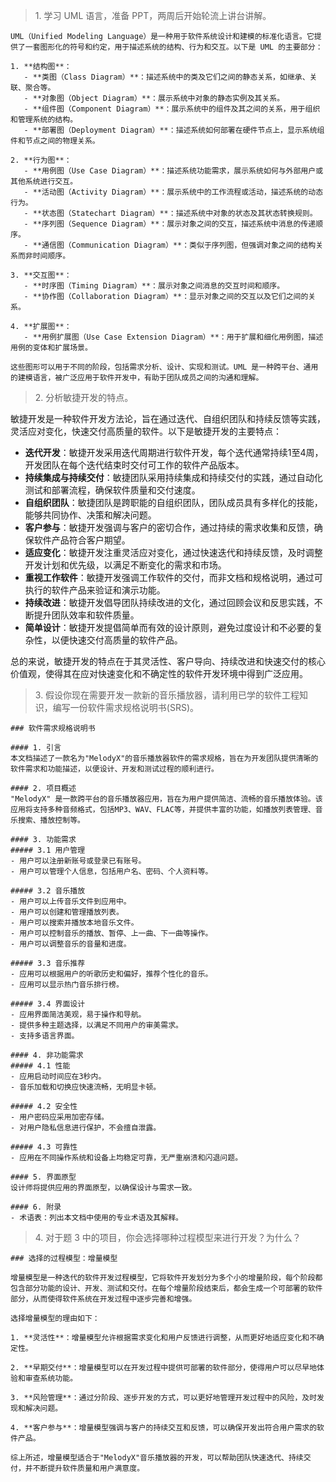 > 1\. 学习 UML 语言，准备 PPT，两周后开始轮流上讲台讲解。

```text
UML（Unified Modeling Language）是一种用于软件系统设计和建模的标准化语言。它提供了一套图形化的符号和约定，用于描述系统的结构、行为和交互。以下是 UML 的主要部分：

1. **结构图**：
   - **类图（Class Diagram）**：描述系统中的类及它们之间的静态关系，如继承、关联、聚合等。
   - **对象图（Object Diagram）**：展示系统中对象的静态实例及其关系。
   - **组件图（Component Diagram）**：展示系统中的组件及其之间的关系，用于组织和管理系统的结构。
   - **部署图（Deployment Diagram）**：描述系统如何部署在硬件节点上，显示系统组件和节点之间的物理关系。

2. **行为图**：
   - **用例图（Use Case Diagram）**：描述系统功能需求，展示系统如何与外部用户或其他系统进行交互。
   - **活动图（Activity Diagram）**：展示系统中的工作流程或活动，描述系统的动态行为。
   - **状态图（Statechart Diagram）**：描述系统中对象的状态及其状态转换规则。
   - **序列图（Sequence Diagram）**：展示对象之间的交互，描述系统中消息的传递顺序。
   - **通信图（Communication Diagram）**：类似于序列图，但强调对象之间的结构关系而非时间顺序。

3. **交互图**：
   - **时序图（Timing Diagram）**：展示对象之间消息的交互时间和顺序。
   - **协作图（Collaboration Diagram）**：显示对象之间的交互以及它们之间的关系。

4. **扩展图**：
   - **用例扩展图（Use Case Extension Diagram）**：用于扩展和细化用例图，描述用例的变体和扩展场景。

这些图形可以用于不同的阶段，包括需求分析、设计、实现和测试。UML 是一种跨平台、通用的建模语言，被广泛应用于软件开发中，有助于团队成员之间的沟通和理解。
```

> 2\. 分析敏捷开发的特点。

敏捷开发是一种软件开发方法论，旨在通过迭代、自组织团队和持续反馈等实践，灵活应对变化，快速交付高质量的软件。以下是敏捷开发的主要特点：

- **迭代开发**：敏捷开发采用迭代周期进行软件开发，每个迭代通常持续1至4周，开发团队在每个迭代结束时交付可工作的软件产品版本。
- **持续集成与持续交付**：敏捷团队采用持续集成和持续交付的实践，通过自动化测试和部署流程，确保软件质量和交付速度。
- **自组织团队**：敏捷团队是跨职能的自组织团队，团队成员具有多样化的技能，能够共同协作、决策和解决问题。
- **客户参与**：敏捷开发强调与客户的密切合作，通过持续的需求收集和反馈，确保软件产品符合客户期望。
- **适应变化**：敏捷开发注重灵活应对变化，通过快速迭代和持续反馈，及时调整开发计划和优先级，以满足不断变化的需求和市场。
- **重视工作软件**：敏捷开发强调工作软件的交付，而非文档和规格说明，通过可执行的软件产品来验证和演示功能。
- **持续改进**：敏捷开发倡导团队持续改进的文化，通过回顾会议和反思实践，不断提升团队效率和软件质量。
- **简单设计**：敏捷开发提倡简单而有效的设计原则，避免过度设计和不必要的复杂性，以便快速交付高质量的软件产品。

总的来说，敏捷开发的特点在于其灵活性、客户导向、持续改进和快速交付的核心价值观，使得其在应对快速变化和不确定性的软件开发环境中得到广泛应用。

> 3\. 假设你现在需要开发一款新的音乐播放器，请利用已学的软件工程知识，编写一份软件需求规格说明书(SRS)。

```text
### 软件需求规格说明书

#### 1. 引言
本文档描述了一款名为"MelodyX"的音乐播放器软件的需求规格，旨在为开发团队提供清晰的软件需求和功能描述，以便设计、开发和测试过程的顺利进行。

#### 2. 项目概述
"MelodyX" 是一款跨平台的音乐播放器应用，旨在为用户提供简洁、流畅的音乐播放体验。该应用将支持多种音频格式，包括MP3、WAV、FLAC等，并提供丰富的功能，如播放列表管理、音乐搜索、播放控制等。

#### 3. 功能需求
##### 3.1 用户管理
- 用户可以注册新账号或登录已有账号。
- 用户可以管理个人信息，包括用户名、密码、个人资料等。
  
##### 3.2 音乐播放
- 用户可以上传音乐文件到应用中。
- 用户可以创建和管理播放列表。
- 用户可以搜索并播放本地音乐文件。
- 用户可以控制音乐的播放、暂停、上一曲、下一曲等操作。
- 用户可以调整音乐的音量和进度。

##### 3.3 音乐推荐
- 应用可以根据用户的听歌历史和偏好，推荐个性化的音乐。
- 应用可以显示热门音乐排行榜。

##### 3.4 界面设计
- 应用界面简洁美观，易于操作和导航。
- 提供多种主题选择，以满足不同用户的审美需求。
- 支持多语言界面。

#### 4. 非功能需求
##### 4.1 性能
- 应用启动时间应在3秒内。
- 音乐加载和切换应快速流畅，无明显卡顿。

##### 4.2 安全性
- 用户密码应采用加密存储。
- 对用户隐私信息进行保护，不会擅自泄露。

##### 4.3 可靠性
- 应用在不同操作系统和设备上均稳定可靠，无严重崩溃和闪退问题。

#### 5. 界面原型
设计师将提供应用的界面原型，以确保设计与需求一致。

#### 6. 附录
- 术语表：列出本文档中使用的专业术语及其解释。
```

> 4\. 对于题 3 中的项目，你会选择哪种过程模型来进行开发？为什么？

```text
### 选择的过程模型：增量模型

增量模型是一种迭代的软件开发过程模型，它将软件开发划分为多个小的增量阶段，每个阶段都包含部分功能的设计、开发、测试和交付。在每个增量阶段结束后，都会生成一个可部署的软件部分，从而使得软件系统在开发过程中逐步完善和增强。

选择增量模型的理由如下：

1. **灵活性**：增量模型允许根据需求变化和用户反馈进行调整，从而更好地适应变化和不确定性。

2. **早期交付**：增量模型可以在开发过程中提供可部署的软件部分，使得用户可以尽早地体验和审查系统功能。

3. **风险管理**：通过分阶段、逐步开发的方式，可以更好地管理开发过程中的风险，及时发现和解决问题。

4. **客户参与**：增量模型强调与客户的持续交互和反馈，可以确保开发出符合用户需求的软件产品。

综上所述，增量模型适合于"MelodyX"音乐播放器的开发，可以帮助团队快速迭代、持续交付，并不断提升软件质量和用户满意度。
```